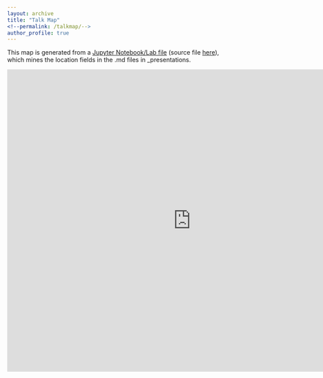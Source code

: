 ```yaml
---
layout: archive
title: "Talk Map"
<!--permalink: /talkmap/-->
author_profile: true
---
```

<!-- https://github.com/academicpages/academicpages.github.io/blob/25c30de2b4ce3e3f23559384699bb4b9865d6473/_pages/talkmap.html -->

This map is generated from a [Jupyter Notebook/Lab file](https://github.com/fjsantam/fjsantam.github.io/tree/master/_presentations) (source file [here](https://github.com/academicpages/academicpages.github.io)), which mines the location fields in the .md files in \_presentations.


<iframe src="https://fjsantam.github.io/talkmap/map.html" height="700" width="850" style="border:none;"></iframe>



